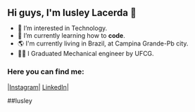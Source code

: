 <body><h1 style="font-size:150%">Hi guys, I'm Iusley Lacerda 👋</h1></body>


- 👀 I’m interested in Technology.
- 🌱 I’m currently learning how to <b>code</b>.
- 🌎 I'm currently living in Brazil, at Campina Grande-Pb city.
- 👨‍🎓 I Graduated Mechanical engineer by UFCG.

<h3>Here you can find me: </h3>

|[Instagram](https://www.instagram.com/iusley.eng/)|
[LinkedIn](https://www.linkedin.com/in/iusley-lacerda-00578a101/)|


##Iusley
